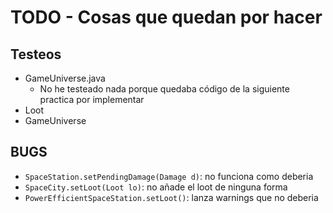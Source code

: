 # TODO - Cosas que quedan por hacer

## Testeos

* GameUniverse.java
    * No he testeado nada porque quedaba código de la siguiente practica por implementar
* Loot
* GameUniverse

## BUGS

* `SpaceStation.setPendingDamage(Damage d)`: no funciona como deberia
* `SpaceCity.setLoot(Loot lo)`: no añade el loot de ninguna forma
* `PowerEfficientSpaceStation.setLoot()`: lanza warnings que no deberia
